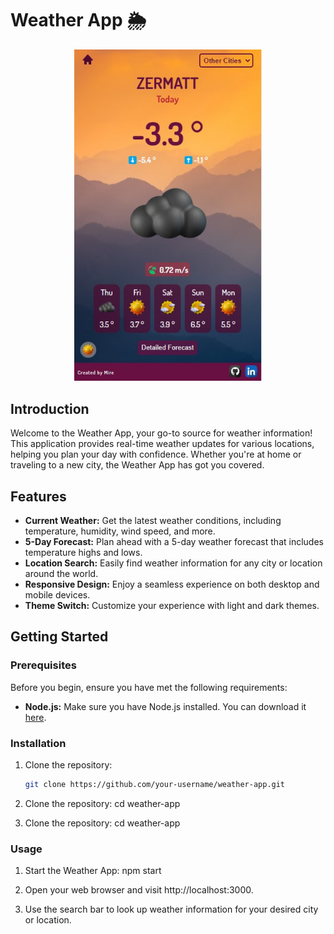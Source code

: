 # Weather App 🌦️

<p align="center">
  <img src="/public/assets/images/preview.jpg" alt="App preview" width="300" />
</p>

## Introduction

Welcome to the Weather App, your go-to source for weather information! This application provides real-time weather updates for various locations, helping you plan your day with confidence. Whether you're at home or traveling to a new city, the Weather App has got you covered.

## Features

- **Current Weather:** Get the latest weather conditions, including temperature, humidity, wind speed, and more.
- **5-Day Forecast:** Plan ahead with a 5-day weather forecast that includes temperature highs and lows.
- **Location Search:** Easily find weather information for any city or location around the world.
- **Responsive Design:** Enjoy a seamless experience on both desktop and mobile devices.
- **Theme Switch:** Customize your experience with light and dark themes.

## Getting Started

### Prerequisites

Before you begin, ensure you have met the following requirements:

- **Node.js:** Make sure you have Node.js installed. You can download it [here](https://nodejs.org/).

### Installation

1. Clone the repository:

   ```bash
   git clone https://github.com/your-username/weather-app.git

   ```

2. Clone the repository:
   cd weather-app

3. Clone the repository:
   cd weather-app

### Usage

1. Start the Weather App:
   npm start

2. Open your web browser and visit http://localhost:3000.

3. Use the search bar to look up weather information for your desired city or location.
